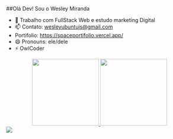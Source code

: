 ##Olá Dev! Sou o Wesley Miranda

- 🔭 Trabalho com FullStack Web e estudo marketing Digital
- 📫 Contato: wesleyubuntujs@gmail.com
- Portifolio: https://spaceportifolio.vercel.app/
- 😄 Pronouns: ele/dele
- ⚡ OwlCoder

<div align="center">
  <a href="https://github.com/WesleyMirand">
  <img height="180em" src="https://github-readme-stats.vercel.app/api?username=WesleyMirand&show_icons=true&theme=dracula&include_all_commits=true&count_private=true"/>
  <img height="180em" src="https://github-readme-stats.vercel.app/api/top-langs/?username=WesleyMirand&layout=compact&langs_count=7&theme=dark"/>
</div>

 
<div> 
  <a href="https://www.linkedin.com/in/wesley-miranda-3962702b8/" target="_blank"><img src="https://img.shields.io/badge/-LinkedIn-%230077B5?style=for-the-badge&logo=linkedin&logoColor=white" target="_blank"></a> 
</div>
